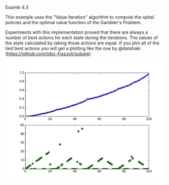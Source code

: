 Examle 4.3

This example uses the "Value Iteration" algorithm to compute the opital policies and the optimal value function of the Gambler's Problem.

Experiments with this implementation proved that there are always a number of best actions for each state during the iterations. The values of the state calculated by taking those actions are equal. If you plot all of the tied best actions you will get a plotting like the one by @datahaki (https://github.com/idsc-frazzoli/subare)

![Alt text](../pictures/GamblersProblem.png)
